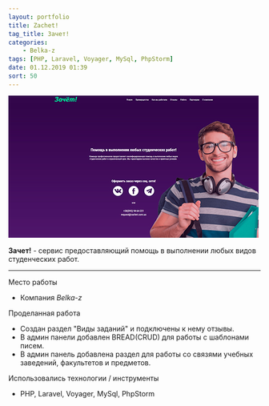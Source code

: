 ```yaml
---
layout: portfolio
title: Zachet!
tag_title: Зачет!
categories:
    - Belka-z
tags: [PHP, Laravel, Voyager, MySql, PhpStorm]
date: 01.12.2019 01:39
sort: 50
---
```


![Зачет!](../../assets/img/work/zachet.jpg)

**Зачет!** - сервис предоставляющий помощь в выполнении любых видов студенческих работ.

---

Место работы

* Компания _Belka-z_

Проделанная работа

* Создан раздел "Виды заданий" и подключены к нему отзывы.
* В админ панели добавлен BREAD(CRUD) для работы с шаблонами писем.
* В админ панель добавлена раздел для работы со связями учебных заведений, факультетов и предметов.

Использовались технологии / инструменты

* PHP, Laravel, Voyager, MySql, PhpStorm
